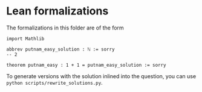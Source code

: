 # Lean formalizations

The formalizations in this folder are of the form
```lean
import Mathlib

abbrev putnam_easy_solution : ℕ := sorry
-- 2

theorem putnam_easy : 1 + 1 = putnam_easy_solution := sorry
```

To generate versions with the solution inlined into the question, you can use `python scripts/rewrite_solutions.py`.
